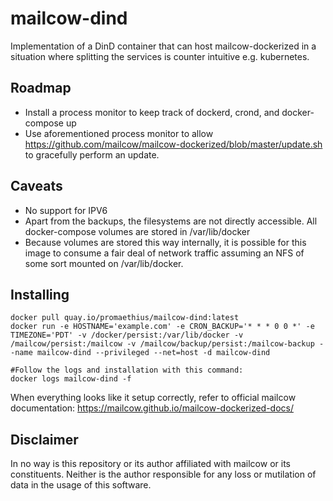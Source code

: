# mailcow-dind
Implementation of a DinD container that can host mailcow-dockerized in a situation where splitting the services is counter intuitive e.g. kubernetes.

## Roadmap
* Install a process monitor to keep track of dockerd, crond, and docker-compose up
* Use aforementioned process monitor to allow https://github.com/mailcow/mailcow-dockerized/blob/master/update.sh to gracefully perform an update.

## Caveats
* No support for IPV6
* Apart from the backups, the filesystems are not directly accessible. All docker-compose volumes are stored in /var/lib/docker
* Because volumes are stored this way internally, it is possible for this image to consume a fair deal of network traffic assuming an NFS of some sort mounted on /var/lib/docker.

## Installing

```
docker pull quay.io/promaethius/mailcow-dind:latest
docker run -e HOSTNAME='example.com' -e CRON_BACKUP='* * * 0 0 *' -e TIMEZONE='PDT' -v /docker/persist:/var/lib/docker -v /mailcow/persist:/mailcow -v /mailcow/backup/persist:/mailcow-backup --name mailcow-dind --privileged --net=host -d mailcow-dind

#Follow the logs and installation with this command:
docker logs mailcow-dind -f
```

When everything looks like it setup correctly, refer to official mailcow documentation: https://mailcow.github.io/mailcow-dockerized-docs/

## Disclaimer
In no way is this repository or its author affiliated with mailcow or its constituents. Neither is the author responsible for any loss or mutilation of data in the usage of this software.
